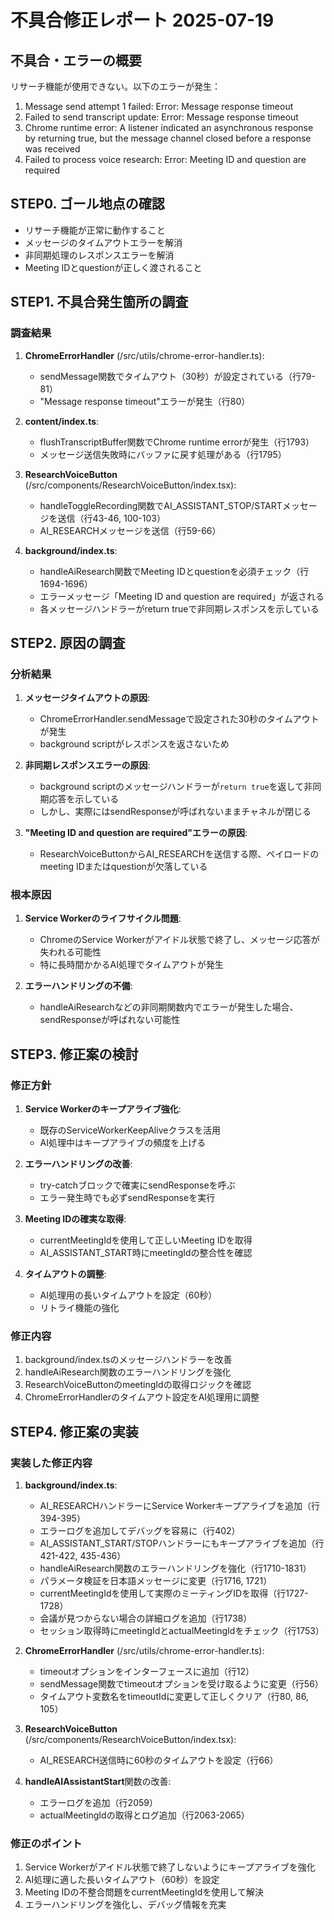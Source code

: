 # 不具合修正レポート 2025-07-19

## 不具合・エラーの概要
リサーチ機能が使用できない。以下のエラーが発生：
1. Message send attempt 1 failed: Error: Message response timeout
2. Failed to send transcript update: Error: Message response timeout
3. Chrome runtime error: A listener indicated an asynchronous response by returning true, but the message channel closed before a response was received
4. Failed to process voice research: Error: Meeting ID and question are required

## STEP0. ゴール地点の確認
- リサーチ機能が正常に動作すること
- メッセージのタイムアウトエラーを解消
- 非同期処理のレスポンスエラーを解消
- Meeting IDとquestionが正しく渡されること

## STEP1. 不具合発生箇所の調査

### 調査結果
1. **ChromeErrorHandler** (/src/utils/chrome-error-handler.ts):
   - sendMessage関数でタイムアウト（30秒）が設定されている（行79-81）
   - "Message response timeout"エラーが発生（行80）

2. **content/index.ts**:
   - flushTranscriptBuffer関数でChrome runtime errorが発生（行1793）
   - メッセージ送信失敗時にバッファに戻す処理がある（行1795）

3. **ResearchVoiceButton** (/src/components/ResearchVoiceButton/index.tsx):
   - handleToggleRecording関数でAI_ASSISTANT_STOP/STARTメッセージを送信（行43-46, 100-103）
   - AI_RESEARCHメッセージを送信（行59-66）

4. **background/index.ts**:
   - handleAiResearch関数でMeeting IDとquestionを必須チェック（行1694-1696）
   - エラーメッセージ「Meeting ID and question are required」が返される
   - 各メッセージハンドラーがreturn trueで非同期レスポンスを示している

## STEP2. 原因の調査

### 分析結果
1. **メッセージタイムアウトの原因**:
   - ChromeErrorHandler.sendMessageで設定された30秒のタイムアウトが発生
   - background scriptがレスポンスを返さないため

2. **非同期レスポンスエラーの原因**:
   - background scriptのメッセージハンドラーが`return true`を返して非同期応答を示している
   - しかし、実際にはsendResponseが呼ばれないままチャネルが閉じる

3. **"Meeting ID and question are required"エラーの原因**:
   - ResearchVoiceButtonからAI_RESEARCHを送信する際、ペイロードのmeeting IDまたはquestionが欠落している

### 根本原因
1. **Service Workerのライフサイクル問題**:
   - ChromeのService Workerがアイドル状態で終了し、メッセージ応答が失われる可能性
   - 特に長時間かかるAI処理でタイムアウトが発生

2. **エラーハンドリングの不備**:
   - handleAiResearchなどの非同期関数内でエラーが発生した場合、sendResponseが呼ばれない可能性

## STEP3. 修正案の検討

### 修正方針
1. **Service Workerのキープアライブ強化**:
   - 既存のServiceWorkerKeepAliveクラスを活用
   - AI処理中はキープアライブの頻度を上げる

2. **エラーハンドリングの改善**:
   - try-catchブロックで確実にsendResponseを呼ぶ
   - エラー発生時でも必ずsendResponseを実行

3. **Meeting IDの確実な取得**:
   - currentMeetingIdを使用して正しいMeeting IDを取得
   - AI_ASSISTANT_START時にmeetingIdの整合性を確認

4. **タイムアウトの調整**:
   - AI処理用の長いタイムアウトを設定（60秒）
   - リトライ機能の強化

### 修正内容
1. background/index.tsのメッセージハンドラーを改善
2. handleAiResearch関数のエラーハンドリングを強化
3. ResearchVoiceButtonのmeetingIdの取得ロジックを確認
4. ChromeErrorHandlerのタイムアウト設定をAI処理用に調整

## STEP4. 修正案の実装

### 実装した修正内容

1. **background/index.ts**:
   - AI_RESEARCHハンドラーにService Workerキープアライブを追加（行394-395）
   - エラーログを追加してデバッグを容易に（行402）
   - AI_ASSISTANT_START/STOPハンドラーにもキープアライブを追加（行421-422, 435-436）
   - handleAiResearch関数のエラーハンドリングを強化（行1710-1831）
   - パラメータ検証を日本語メッセージに変更（行1716, 1721）
   - currentMeetingIdを使用して実際のミーティングIDを取得（行1727-1728）
   - 会議が見つからない場合の詳細ログを追加（行1738）
   - セッション取得時にmeetingIdとactualMeetingIdをチェック（行1753）

2. **ChromeErrorHandler** (/src/utils/chrome-error-handler.ts):
   - timeoutオプションをインターフェースに追加（行12）
   - sendMessage関数でtimeoutオプションを受け取るように変更（行56）
   - タイムアウト変数名をtimeoutIdに変更して正しくクリア（行80, 86, 105）

3. **ResearchVoiceButton** (/src/components/ResearchVoiceButton/index.tsx):
   - AI_RESEARCH送信時に60秒のタイムアウトを設定（行66）

4. **handleAIAssistantStart**関数の改善:
   - エラーログを追加（行2059）
   - actualMeetingIdの取得とログ追加（行2063-2065）

### 修正のポイント
1. Service Workerがアイドル状態で終了しないようにキープアライブを強化
2. AI処理に適した長いタイムアウト（60秒）を設定
3. Meeting IDの不整合問題をcurrentMeetingIdを使用して解決
4. エラーハンドリングを強化し、デバッグ情報を充実
